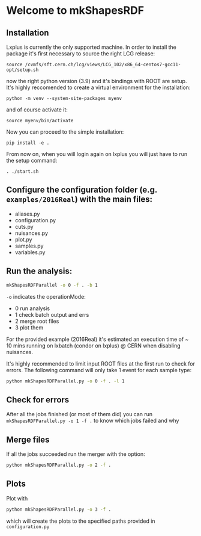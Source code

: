# Welcome to mkShapesRDF

## Installation 
Lxplus is currently the only supported machine.
In order to install the package it's first necessary to source the right LCG release:
```
source /cvmfs/sft.cern.ch/lcg/views/LCG_102/x86_64-centos7-gcc11-opt/setup.sh
```
now the right python version (3.9) and it's bindings with ROOT are setup.
It's highly reccomended to create a virtual environment for the installation:
```
python -m venv --system-site-packages myenv
```
and of course activate it:
```
source myenv/bin/activate
```

Now you can proceed to the simple installation:
```
pip install -e .
```

From now on, when you will login again on lxplus you will just have to run the setup command:
```
. ./start.sh
```

## Configure the configuration folder (e.g. `examples/2016Real`) with the main files:
- aliases.py
- configuration.py
- cuts.py
- nuisances.py
- plot.py
- samples.py
- variables.py

## Run the analysis:
```bash
mkShapesRDFParallel -o 0 -f . -b 1
```
`-o` indicates the operationMode:
- 0 run analysis
- 1 check batch output and errs
- 2 merge root files
- 3 plot them

For the provided example (2016Real) it's estimated an execution time of ~ 10 mins running on lxbatch (condor on lxplus) @ CERN when disabling nuisances.


It's highly recommended to limit input ROOT files at the first run to check for errors. The following command will only take 1 event for each sample type:
```bash
python mkShapesRDFParallel.py -o 0 -f . -l 1
```

## Check for errors
After all the jobs finished (or most of them did) you can run `mkShapesRDFParallel.py -o 1 -f .` to know which jobs failed and why

## Merge files
If all the jobs succeeded run the merger with the option: 
```bash
python mkShapesRDFParallel.py -o 2 -f .
```

## Plots
Plot with 
```bash
python mkShapesRDFParallel.py -o 3 -f .
```
which will create the plots to the specified paths provided in `configuration.py` 
